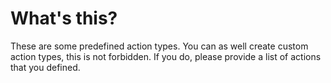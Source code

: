 # What's this?

These are some predefined action types. You can as well create custom action types, this is not forbidden. If you do, please provide a list of actions that you defined.  